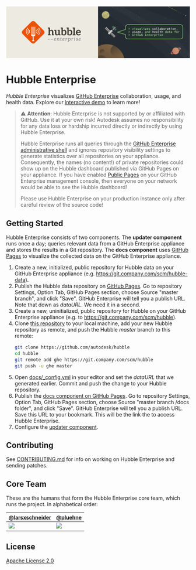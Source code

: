 [![Logo Banner](logo-banner.svg)](https://autodesk.github.io/hubble/)

# Hubble Enterprise

_Hubble Enterprise_ visualizes [GitHub Enterprise](https://enterprise.github.com) collaboration, usage, and health data. Explore our [interactive demo](https://autodesk.github.io/hubble/index.html) to learn more!

> :warning: **Attention**: Hubble Enterprise is not supported by or affiliated with GitHub. Use it at your own risk! Autodesk assumes no responsibility for any data loss or hardship incurred directly or indirectly by using Hubble Enterprise.
>
> Hubble Enterprise runs all queries through the [GitHub Enterprise administrative shell](https://help.github.com/enterprise/2.11/admin/guides/installation/administrative-shell-ssh-access/) and ignores repository visibility settings to generate statistics over all repositories on your appliance. Consequently, the names (no content!) of private repositories could show up on the Hubble dashboard published via GitHub Pages on your appliance. If you have enabled [Public Pages](https://help.github.com/enterprise/2.10/admin/guides/installation/configuring-github-enterprise-pages/#setting-github-enterprise-pages-to-be-publicly-accessible) on your GitHub Enterprise management console, then everyone on your network would be able to see the Hubble dashboard!
>
> Please use Hubble Enterprise on your production instance only after careful review of the source code!


## Getting Started

Hubble Enterprise consists of two components. The **updater component** runs once a day; queries relevant data from a GitHub Enterprise appliance and stores the results in a Git repository. The **docs component** uses [GitHub Pages](https://pages.github.com/) to visualize the collected data on the GitHub Enterprise appliance.

1. Create a new, initialized, public repository for Hubble data on your GitHub Enterprise appliance (e.g. https://git.company.com/scm/hubble-data).
1. Publish the Hubble data repository on [GitHub Pages](https://help.github.com/articles/configuring-a-publishing-source-for-github-pages). Go to repository Settings, Option Tab, GitHub Pages section, choose Source "master branch", and click "Save". GitHub Enterprise will tell you a publish URL. Note that down as _dataURL_. We need it in a second.
1. Create a new, uninitialized, public repository for Hubble on your GitHub Enterprise appliance (e.g. to https://git.company.com/scm/hubble).
1. Clone [this repository](https://github.com/autodesk/hubble) to your local machine, add your new Hubble repository as remote, and push the Hubble _master_ branch to this remote: 
    ```sh
    git clone https://github.com/autodesk/hubble
    cd hubble
    git remote add ghe https://git.company.com/scm/hubble
    git push -u ghe master
    ``` 
1. Open [docs/_config.yml](docs/_config.yml) in your editor and set the _dataURL_ that we generated earlier. Commit and push the change to your Hubble repository. 
1. Publish the [docs component on GitHub Pages](https://help.github.com/articles/configuring-a-publishing-source-for-github-pages/#publishing-your-github-pages-site-from-a-docs-folder-on-your-master-branch). Go to repository Settings, Option Tab, GitHub Pages section, choose Source "master branch /docs folder", and click "Save". GitHub Enterprise will tell you a publish URL. Save this URL to your bookmark. This will be the link the to access Hubble Enterprise.
1. Configure the [updater component](updater/README.md).

## Contributing

See [CONTRIBUTING.md](CONTRIBUTING.md) for info on working on Hubble Enterprise and sending patches.

## Core Team

These are the humans that form the Hubble Enterprise core team, which runs the project. In alphabetical order:

| [@larsxschneider](https://github.com/larsxschneider/) | [@pluehne](https://github.com/pluehne) |
|---|---|
| [![](https://avatars3.githubusercontent.com/u/477434?v=4&s=100)](https://github.com/larsxschneider) | [![](https://avatars1.githubusercontent.com/u/3244280?v=4&s=100)](https://github.com/pluehne) |

## License
[Apache License 2.0](LICENSE)
